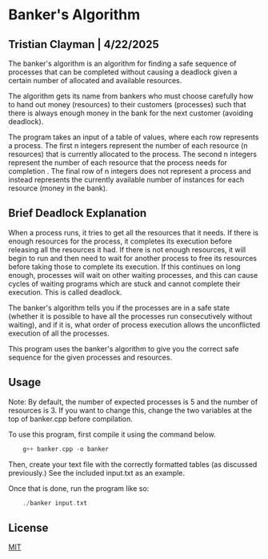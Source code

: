 # Banker's Algorithm
## Tristian Clayman | 4/22/2025
The banker's algorithm is an algorithm for finding a safe sequence of processes that can be completed without causing a deadlock given a certain number of allocated and available resources. 

The algorithm gets its name from bankers who must choose carefully how to hand out money (resources) to their customers (processes) such that there is always enough money in the bank for the next customer (avoiding deadlock).

The program takes an input of a table of values, where each row represents a process. The first n integers represent the number of each resource (n resources) that is currently allocated to the process. The second n integers represent the number of each resource that the process needs for completion . The final row of n integers does not represent a process and instead represents the currently available number of instances for each resource (money in the bank).

## Brief Deadlock Explanation
When a process runs, it tries to get all the resources that it needs. If there is enough resources for the process, it completes its execution before releasing all the resources it had. If there is not enough resources, it will begin to run and then need to wait for another process to free its resources before taking those to complete its execution. If this continues on long enough, processes will wait on other waiting processes, and this can cause cycles of waiting programs which are stuck and cannot complete their execution. This is called deadlock. 

The banker's algorithm tells you if the processes are in a safe state (whether it is possible to have all the processes run consecutively without waiting), and if it is, what order of process execution allows the unconflicted execution of all the processes.

This program uses the banker's algorithm to give you the correct safe sequence for the given processes and resources. 

## Usage
Note:
By default, the number of expected processes is 5 and the number of resources is 3. If you want to change this, change the two variables at the top of banker.cpp before compilation.

To use this program, first compile it using the command below. 
```c++
    g++ banker.cpp -o banker
```

Then, create your text file with the correctly formatted tables (as discussed previously.)
See the included input.txt as an example.

Once that is done, run the program like so:
```c++
    ./banker input.txt
```

## License
[MIT](https://choosealicense.com/licenses/mit/)